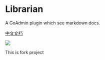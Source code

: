 # Librarian

A GoAdmin plugin which see markdown docs.

[中文文档](./README_CN.md)

![](http://quick.go-admin.cn/docs/librarian_interface_2.png)

This is fork project
